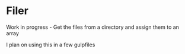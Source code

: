 # Filer

Work in progress - Get the files from a directory and assign them to an array

I plan on using this in a few gulpfiles
